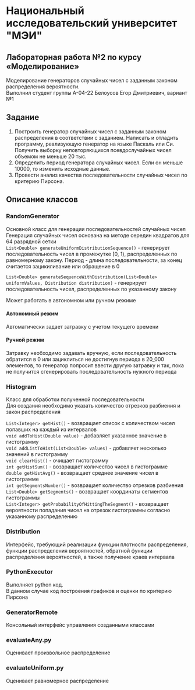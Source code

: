 # Национальный исследовательский университет "МЭИ"

## Лабораторная работа №2 по курсу «Моделирование»
Моделирование генераторов случайных чисел с заданным законом распределения вероятности.  
Выполнил студент группы А-04-22 Белоусов Егор Дмитриевич, вариант №1

## Задание
1.	Построить генератор случайных чисел с заданным законом распределения в соответствии с заданием. 
Написать и отладить программу, реализующую генератор на языке Паскаль или Си. 
Получить выборку неповторяющихся псевдослучайных чисел объемом не меньше 20 тыс.
2.	Определить период генератора случайных чисел. Если он меньше 10000, то изменить исходные данные.
3.	Провести анализ качества последовательности случайных чисел по критерию Пирсона.  

## Описание классов

### RandomGenerator
Основной класс для генерации последовательностей случайных чисел  
Генерация случайных чисел основана на методе середин квадратов для 64 разрядной сетки  
`List<Double> generateUniformDistributionSequence()` - генерирует последовательность чисел в промежутке [0, 1), 
распределенных по равномерному закону. Период - длина последовательности, за конец считается зацикиливание или обращение в 0  

`List<Double> generateSequenceWithDistribution(List<Double> uniformValues, Distribution distribution)` - 
генерирует последовательность чисел, распределенных по указанному закону

Может работать в автономном или ручном режиме

#### Автономный режим
Автоматически задает затравку с учетом текущего времени

#### Ручной режим
Затравку необходимо задавать вручную, если последовательность обратится в 0 или зациклиться не достигнув периода в 20_000 элементов,
то генератор попросит ввести другую затравку и так, пока не получится сгенерировать последовательность нужного периода

### Histogram
Класс для обработки полученной последовательности  
Для создания необходимо указать количество отрезков разбиения и закон распределения  

`List<Integer> getHist()` - возвращает список с количеством чисел попавших на каждый из интервалов  
`void addToHist(Double value)` - добавляет указанное значение в гистограмму  
`void addListToHist(List<Double> values)` - добавляет несколько значений в гистограмму  
`void clearHist()` - очищает гистограмму  
`int getHistSum()` - возвращает количество чисел в гистограмме  
`double getHistAvg()` - возвращает среднее значение чисел в гистограмме  
`int getSegmentsNumber()` - возвращает количество отрезков разбиения  
`List<Double> getSegments()` - возвращает координаты сегментов гистограммы  
`List<Integer> getProbabilityOfHittingTheSegment()` - возвращает вероятности попадания чисел на отрезок гистограммы 
согласно указанному распределению

### Distribution
Интерфейс, требующий реализации функции плотности распределения, функции распределения вероятностей, обратной функции 
распределения вероятностей, а также получение краев интервала 

### PythonExecutor
Выполняет python код.  
В данном случае код построения графиков и оценки по критерию Пирсона

### GeneratorRemote
Консольный интерфейс управления созданными классами

### evaluateAny.py
Оценивает произвольное распределение 

### evaluateUniform.py
Оценивает равномерное распределение